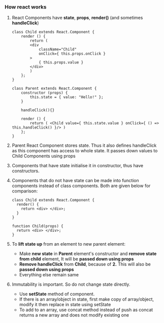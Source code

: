### How react works

1.  React Components have **state**, **props**, **render()** (and sometimes **handleClick**)

    ```JSX
    class Child extends React.Component {
        render () {
            return (
            <div
                className="Child"
                onClick={ this.props.onClick }
            >
                { this.props.value }
            </div>
            )
        };
    }
    ```

    ```JSX
    class Parent extends React.Component {
        constructor (props) {
            this.state = { value: "Hello!" };
        }

        handleClick(){}

        render () {
            return ( <Child value={ this.state.value } onClick={ () => this.handleClick() }/> )
        };
    }
    ```

2.  Parent React Component stores state. Thus it also defines handleClick as this component has access to whole state. It passes down values to Child Components using props
3.  Components that have state initialise it in constructor, thus have constructors.
4.  Components that do not have state can be made into function components instead of class components. Both are given below for comparison:

    ```JSX
    class Child extends React.Component {
      render() {
        return <div> </div>;
      }
    }
    ```

    ```JSX
    function Child(props) {
      return <div> </div>;
    }
    ```

5.  To **lift state up** from an element to new parent element:

    - Make **new state** in **Parent** element's constructor and **remove state from child** element, It will be **passed down using props**
    - **Remove handleClick** from **Child**, because of **2.** This will also be **passed down using props**
    - Everything else remain same

6.  Immutability is important. So do not change state directly.

    - Use **setState** method of component.
    - If there is an array/object in state, first make copy of array/object, modify it then replace in state using setState
    - To add to an array, use concat method instead of push as concat returns a new array and does not modify existing one
